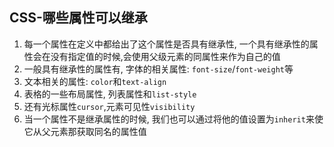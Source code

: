 ## CSS-哪些属性可以继承
1. 每一个属性在定义中都给出了这个属性是否具有继承性, 一个具有继承性的属性会在没有指定值的时候,会使用父级元素的同属性来作为自己的值
2. 一般具有继承性的属性有, 字体的相关属性: `font-size`/`font-weight`等
3. 文本相关的属性: `color`和`text-align`
4. 表格的一些布局属性, 列表属性和`list-style`
5. 还有光标属性`cursor`,元素可见性`visibility`
6. 当一个属性不是继承属性的时候, 我们也可以通过将他的值设置为`inherit`来使它从父元素那获取同名的属性值